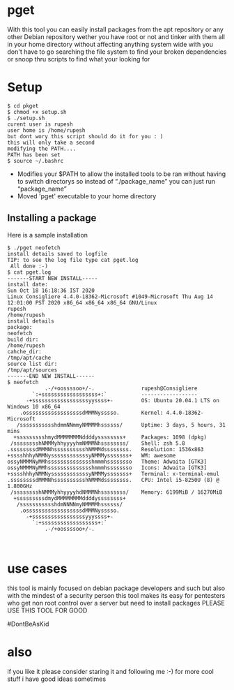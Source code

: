 # pget

With this tool you can easily install packages from the apt repository or any other Debian repository wether you have root or not and tinker with them all in your home directory without affecting anything system wide with you don't have to go searching the file system to find your broken dependencies or snoop thru scripts to find what your looking for

# Setup

```
$ cd pkget
$ chmod +x setup.sh 
$ ./setup.sh                                                                                                                                
curent user is rupesh
user home is /home/rupesh
but dont wory this script should do it for you : ) 
this will only take a second
modifying the PATH....
PATH has been set
$ source ~/.bashrc
```
* Modifies your $PATH to allow the installed tools to be ran without having to switch directorys so instead of “./package_name” you can just run “package_name”
* Moved 'pget' executable to your home directory

## Installing a package

Here is a sample installation
```
$ ./pget neofetch
install details saved to logfile
TIP: to see the log file type cat pget.log
 All done :-)
$ cat pget.log     
-------START NEW INSTALL-----
install date:
Sun Oct 18 16:18:36 IST 2020
Linux Consigliere 4.4.0-18362-Microsoft #1049-Microsoft Thu Aug 14 12:01:00 PST 2020 x86_64 x86_64 x86_64 GNU/Linux
rupesh
/home/rupesh
install details
package:
neofetch
build dir:
/home/rupesh
cahche_dir:
/tmp/apt/cache
source list dir:
/tmp/apt/sources
-------END NEW INSTALL------
$ neofetch
            .-/+oossssoo+/-.               rupesh@Consigliere 
        `:+ssssssssssssssssss+:`           ------------------ 
      -+ssssssssssssssssssyyssss+-         OS: Ubuntu 20.04.1 LTS on Windows 10 x86_64 
    .ossssssssssssssssssdMMMNysssso.       Kernel: 4.4.0-18362-Microsoft 
   /ssssssssssshdmmNNmmyNMMMMhssssss/      Uptime: 3 days, 5 hours, 31 mins 
  +ssssssssshmydMMMMMMMNddddyssssssss+     Packages: 1098 (dpkg) 
 /sssssssshNMMMyhhyyyyhmNMMMNhssssssss/    Shell: zsh 5.8 
.ssssssssdMMMNhsssssssssshNMMMdssssssss.   Resolution: 1536x863 
+sssshhhyNMMNyssssssssssssyNMMMysssssss+   WM: awesome 
ossyNMMMNyMMhsssssssssssssshmmmhssssssso   Theme: Adwaita [GTK3] 
ossyNMMMNyMMhsssssssssssssshmmmhssssssso   Icons: Adwaita [GTK3] 
+sssshhhyNMMNyssssssssssssyNMMMysssssss+   Terminal: x-terminal-emul 
.ssssssssdMMMNhsssssssssshNMMMdssssssss.   CPU: Intel i5-8250U (8) @ 1.800GHz 
 /sssssssshNMMMyhhyyyyhdNMMMNhssssssss/    Memory: 6199MiB / 16270MiB 
  +sssssssssdmydMMMMMMMMddddyssssssss+
   /ssssssssssshdmNNNNmyNMMMMhssssss/                              
    .ossssssssssssssssssdMMMNysssso.
      -+sssssssssssssssssyyyssss+-
        `:+ssssssssssssssssss+:`
            .-/+oossssoo+/-.



```

# use cases
this tool is mainly focused on debian package developers and such but also with the mindest of a security person
this tool makes its easy for pentesters who get non root control over a server but need to install packages 
PLEASE USE THIS TOOL FOR GOOD 

#DontBeAsKid

# also 

if you like it please consider staring it and following me :-) for more cool stuff i have good ideas sometimes 
